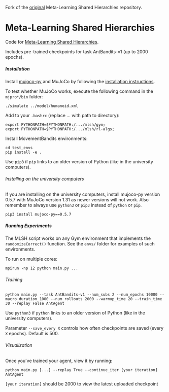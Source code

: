 Fork of the [original](https://github.com/openai/mlsh) Meta-Learning Shared Hierarchies repository.

# Meta-Learning Shared Hierarchies

Code for [Meta-Learning Shared Hierarchies](https://s3-us-west-2.amazonaws.com/openai-assets/MLSH/mlsh_paper.pdf).

Includes pre-trained checkpoints for task AntBandits-v1 (up to 2000 epochs).

##### Installation

Install [mujoco-py](https://github.com/openai/mujoco-py/) and MuJoCo by following the [installation instructions](https://github.com/openai/mujoco-py/#install-mujoco).

To test whether MuJoCo works, execute the following command in the `mjpro*/bin` folder:
```
./simulate ../model/humanoid.xml
```

Add to your `.bashrc` (replace ... with path to directory):
```
export PYTHONPATH=$PYTHONPATH:/.../mlsh/gym;
export PYTHONPATH=$PYTHONPATH:/.../mlsh/rl-algs;
```

Install MovementBandits environments:
```
cd test_envs
pip install -e .
```
Use `pip3` if `pip` links to an older version of Python (like in the university computers).

###### Installing on the university computers

If you are installing on the university computers, install mujoco-py version 0.5.7 with MuJoCo version 1.31 as newer versions will not work.
Also remember to always use `python3` or `pip3` instead of `python` or `pip`.
```
pip3 install mujoco-py==0.5.7
```

##### Running Experiments

The MLSH script works on any Gym environment that implements the `randomizeCorrect()` function. See the `envs/` folder for examples of such environments.

To run on multiple cores:
```
mpirun -np 12 python main.py ...
```

###### Training

```
python main.py --task AntBandits-v1 --num_subs 2 --num_epochs 10000 --macro_duration 1000 --num_rollouts 2000 --warmup_time 20 --train_time 30 --replay False AntAgent

```
Use `python3` if `python` links to an older version of Python (like in the university computers).

Parameter `--save_every X` controls how often checkpoints are saved (every `X` epochs). Default is 500.

###### Visualization

Once you've trained your agent, view it by running:
```
python main.py [...] --replay True --continue_iter [your iteration] AntAgent
```
`[your iteration]` should be 2000 to view the latest uploaded checkpoint
